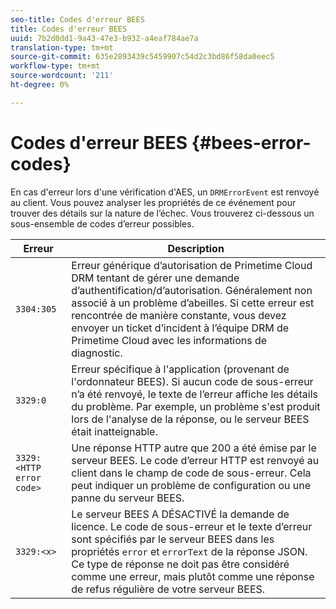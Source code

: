 ```yaml
---
seo-title: Codes d'erreur BEES
title: Codes d'erreur BEES
uuid: 7b2d0dd1-9a43-47e3-b932-a4eaf784ae7a
translation-type: tm+mt
source-git-commit: 635e2893439c5459907c54d2c3bd86f58da0eec5
workflow-type: tm+mt
source-wordcount: '211'
ht-degree: 0%

---
```



# Codes d&#39;erreur BEES {#bees-error-codes}

<!--<a id="section_81946679E1114DBA9FE173D0AA9E2F09"></a>-->

En cas d&#39;erreur lors d&#39;une vérification d&#39;AES, un `DRMErrorEvent` est renvoyé au client. Vous pouvez analyser les propriétés de ce événement pour trouver des détails sur la nature de l’échec. Vous trouverez ci-dessous un sous-ensemble de codes d’erreur possibles.

| Erreur | Description |
|---|---|
| `3304:305` | Erreur générique d’autorisation de Primetime Cloud DRM tentant de gérer une demande d’authentification/d’autorisation. Généralement non associé à un problème d’abeilles. Si cette erreur est rencontrée de manière constante, vous devez envoyer un ticket d’incident à l’équipe DRM de Primetime Cloud avec les informations de diagnostic. |
| `3329:0` | Erreur spécifique à l&#39;application (provenant de l&#39;ordonnateur BEES). Si aucun code de sous-erreur n’a été renvoyé, le texte de l’erreur affiche les détails du problème. Par exemple, un problème s&#39;est produit lors de l&#39;analyse de la réponse, ou le serveur BEES était inatteignable. |
| `3329:<HTTP error code>` | Une réponse HTTP autre que 200 a été émise par le serveur BEES. Le code d’erreur HTTP est renvoyé au client dans le champ de code de sous-erreur. Cela peut indiquer un problème de configuration ou une panne du serveur BEES. |
| `3329:<x>` | Le serveur BEES A DÉSACTIVÉ la demande de licence. Le code de sous-erreur et le texte d’erreur sont spécifiés par le serveur BEES dans les propriétés `error` et `errorText` de la réponse JSON. Ce type de réponse ne doit pas être considéré comme une erreur, mais plutôt comme une réponse de refus régulière de votre serveur BEES. |
